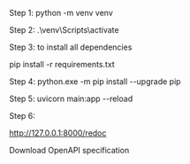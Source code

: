 Step 1:
python -m venv venv

Step 2:
.\venv\Scripts\activate

Step 3: to install all dependencies 

pip install -r requirements.txt

Step 4:
python.exe -m pip install --upgrade pip

Step 5:
uvicorn main:app --reload

Step 6:

http://127.0.0.1:8000/redoc

Download OpenAPI specification
